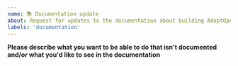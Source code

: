 ```yaml
---
name: 📚 Documentation update
about: Request for updates to the documentation about building AdoptOpenJDK
labels: 'documentation'
---
```


**Please describe what you want to be able to do that isn't documented and/or what you'd like to see in the documentation**
